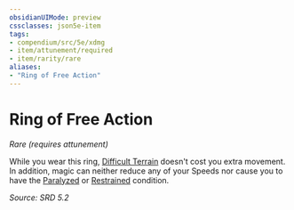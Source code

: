 ```yaml
---
obsidianUIMode: preview
cssclasses: json5e-item
tags:
- compendium/src/5e/xdmg
- item/attunement/required
- item/rarity/rare
aliases: 
- "Ring of Free Action"
---
```

# Ring of Free Action
*Rare (requires attunement)*  


While you wear this ring, [Difficult Terrain](difficult-terrain-xphb.md) doesn't cost you extra movement. In addition, magic can neither reduce any of your Speeds nor cause you to have the [Paralyzed](conditions.md#Paralyzed) or [Restrained](conditions.md#Restrained) condition.

*Source: SRD 5.2*